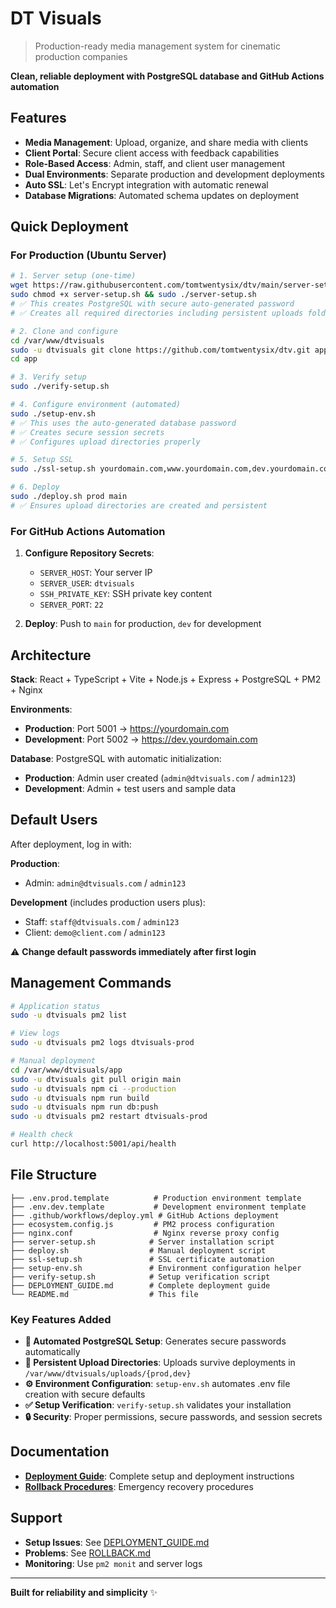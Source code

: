 # DT Visuals

> Production-ready media management system for cinematic production companies

**Clean, reliable deployment with PostgreSQL database and GitHub Actions automation**

## Features

- **Media Management**: Upload, organize, and share media with clients
- **Client Portal**: Secure client access with feedback capabilities  
- **Role-Based Access**: Admin, staff, and client user management
- **Dual Environments**: Separate production and development deployments
- **Auto SSL**: Let's Encrypt integration with automatic renewal
- **Database Migrations**: Automated schema updates on deployment

## Quick Deployment

### For Production (Ubuntu Server)

```bash
# 1. Server setup (one-time)
wget https://raw.githubusercontent.com/tomtwentysix/dtv/main/server-setup.sh
sudo chmod +x server-setup.sh && sudo ./server-setup.sh
# ✅ This creates PostgreSQL with secure auto-generated password
# ✅ Creates all required directories including persistent uploads folders

# 2. Clone and configure
cd /var/www/dtvisuals
sudo -u dtvisuals git clone https://github.com/tomtwentysix/dtv.git app
cd app

# 3. Verify setup
sudo ./verify-setup.sh

# 4. Configure environment (automated)
sudo ./setup-env.sh
# ✅ This uses the auto-generated database password
# ✅ Creates secure session secrets
# ✅ Configures upload directories properly

# 5. Setup SSL
sudo ./ssl-setup.sh yourdomain.com,www.yourdomain.com,dev.yourdomain.com admin@yourdomain.com

# 6. Deploy
sudo ./deploy.sh prod main
# ✅ Ensures upload directories are created and persistent
```

### For GitHub Actions Automation

1. **Configure Repository Secrets**:
   - `SERVER_HOST`: Your server IP
   - `SERVER_USER`: `dtvisuals`  
   - `SSH_PRIVATE_KEY`: SSH private key content
   - `SERVER_PORT`: `22`

2. **Deploy**: Push to `main` for production, `dev` for development

## Architecture

**Stack**: React + TypeScript + Vite + Node.js + Express + PostgreSQL + PM2 + Nginx

**Environments**:
- **Production**: Port 5001 → https://yourdomain.com
- **Development**: Port 5002 → https://dev.yourdomain.com

**Database**: PostgreSQL with automatic initialization:
- **Production**: Admin user created (`admin@dtvisuals.com` / `admin123`)
- **Development**: Admin + test users and sample data

## Default Users

After deployment, log in with:

**Production**:
- Admin: `admin@dtvisuals.com` / `admin123`

**Development** (includes production users plus):
- Staff: `staff@dtvisuals.com` / `admin123`
- Client: `demo@client.com` / `admin123`

⚠️ **Change default passwords immediately after first login**

## Management Commands

```bash
# Application status
sudo -u dtvisuals pm2 list

# View logs
sudo -u dtvisuals pm2 logs dtvisuals-prod

# Manual deployment
cd /var/www/dtvisuals/app
sudo -u dtvisuals git pull origin main
sudo -u dtvisuals npm ci --production
sudo -u dtvisuals npm run build
sudo -u dtvisuals npm run db:push
sudo -u dtvisuals pm2 restart dtvisuals-prod

# Health check
curl http://localhost:5001/api/health
```

## File Structure

```
├── .env.prod.template          # Production environment template
├── .env.dev.template           # Development environment template
├── .github/workflows/deploy.yml # GitHub Actions deployment
├── ecosystem.config.js         # PM2 process configuration
├── nginx.conf                  # Nginx reverse proxy config
├── server-setup.sh            # Server installation script
├── deploy.sh                  # Manual deployment script  
├── ssl-setup.sh               # SSL certificate automation
├── setup-env.sh               # Environment configuration helper
├── verify-setup.sh            # Setup verification script
├── DEPLOYMENT_GUIDE.md        # Complete deployment guide
└── README.md                  # This file
```

### Key Features Added

- **🔧 Automated PostgreSQL Setup**: Generates secure passwords automatically
- **📁 Persistent Upload Directories**: Uploads survive deployments in `/var/www/dtvisuals/uploads/{prod,dev}`
- **⚙️  Environment Configuration**: `setup-env.sh` automates .env file creation with secure defaults
- **✅ Setup Verification**: `verify-setup.sh` validates your installation
- **🔒 Security**: Proper permissions, secure passwords, and session secrets

## Documentation

- **[Deployment Guide](DEPLOYMENT_GUIDE.md)**: Complete setup and deployment instructions
- **[Rollback Procedures](ROLLBACK.md)**: Emergency recovery procedures

## Support

- **Setup Issues**: See [DEPLOYMENT_GUIDE.md](DEPLOYMENT_GUIDE.md)
- **Problems**: See [ROLLBACK.md](ROLLBACK.md) 
- **Monitoring**: Use `pm2 monit` and server logs

---

**Built for reliability and simplicity** ✨